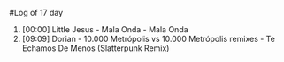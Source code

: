 #Log of 17 day

1. [00:00] Little Jesus - Mala Onda - Mala Onda
1. [09:09] Dorian - 10.000 Metrópolis vs 10.000 Metrópolis remixes - Te Echamos De Menos (Slatterpunk Remix)
